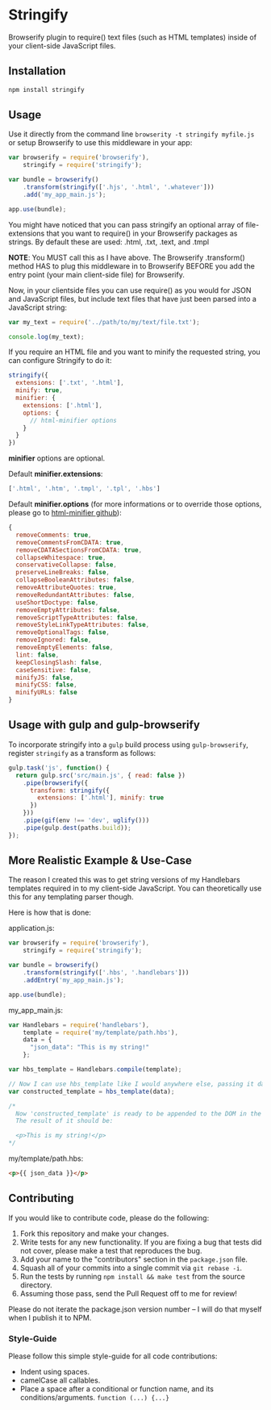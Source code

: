 # Stringify #

Browserify plugin to require() text files (such as HTML templates) inside of your client-side JavaScript files.

## Installation ##

```bash
npm install stringify
```

## Usage ##

Use it directly from the command line `browserity -t stringify myfile.js` or setup Browserify to use this middleware in your app:

```javascript
var browserify = require('browserify'),
    stringify = require('stringify');

var bundle = browserify()
    .transform(stringify(['.hjs', '.html', '.whatever']))
    .add('my_app_main.js');

app.use(bundle);
```

You might have noticed that you can pass stringify an optional array of file-extensions that you want to require() in your Browserify packages as strings. By default these are used: .html, .txt, .text, and .tmpl

__NOTE__: You MUST call this as I have above. The Browserify .transform() method HAS to plug this middleware in to Browserify BEFORE you add the entry point (your main client-side file) for Browserify.

Now, in your clientside files you can use require() as you would for JSON and JavaScript files, but include text files that have just been parsed into a JavaScript string:

```javascript
var my_text = require('../path/to/my/text/file.txt');

console.log(my_text);
```

If you require an HTML file and you want to minify the requested string, you can configure Stringify to do it:

```javascript
stringify({
  extensions: ['.txt', '.html'],
  minify: true,
  minifier: {
    extensions: ['.html'],
    options: {
      // html-minifier options
    }
  }
})
```

__minifier__ options are optional.  

Default __minifier.extensions__:

```javascript
['.html', '.htm', '.tmpl', '.tpl', '.hbs']
```

Default __minifier.options__ (for more informations or to override those options, please go to [html-minifier github](https://github.com/kangax/html-minifier)):

```javascript
{
  removeComments: true,
  removeCommentsFromCDATA: true,
  removeCDATASectionsFromCDATA: true,
  collapseWhitespace: true,
  conservativeCollapse: false,
  preserveLineBreaks: false,
  collapseBooleanAttributes: false,
  removeAttributeQuotes: true,
  removeRedundantAttributes: false,
  useShortDoctype: false,
  removeEmptyAttributes: false,
  removeScriptTypeAttributes: false,
  removeStyleLinkTypeAttributes: false,
  removeOptionalTags: false,
  removeIgnored: false,
  removeEmptyElements: false,
  lint: false,
  keepClosingSlash: false,
  caseSensitive: false,
  minifyJS: false,
  minifyCSS: false,
  minifyURLs: false
}
```

## Usage with gulp and gulp-browserify

To incorporate stringify into a `gulp` build process using `gulp-browserify`, register `stringify` as a transform as follows:

```javascript
gulp.task('js', function() {
  return gulp.src('src/main.js', { read: false })
    .pipe(browserify({
      transform: stringify({
        extensions: ['.html'], minify: true
      })
    }))
    .pipe(gif(env !== 'dev', uglify()))
    .pipe(gulp.dest(paths.build));
});
```

## More Realistic Example & Use-Case ##

The reason I created this was to get string versions of my Handlebars templates required in to my client-side JavaScript. You can theoretically use this for any templating parser though.

Here is how that is done:

application.js:
```javascript
var browserify = require('browserify'),
    stringify = require('stringify');

var bundle = browserify()
    .transform(stringify(['.hbs', '.handlebars']))
    .addEntry('my_app_main.js');

app.use(bundle);
```

my_app_main.js:
```javascript
var Handlebars = require('handlebars'),
    template = require('my/template/path.hbs'),
    data = {
      "json_data": "This is my string!"
    };

var hbs_template = Handlebars.compile(template);

// Now I can use hbs_template like I would anywhere else, passing it data and getting constructed HTML back.
var constructed_template = hbs_template(data);

/*
  Now 'constructed_template' is ready to be appended to the DOM in the page!
  The result of it should be:

  <p>This is my string!</p>
*/
```

my/template/path.hbs:
```html
<p>{{ json_data }}</p>
```

## Contributing ##

If you would like to contribute code, please do the following:

1. Fork this repository and make your changes.
2. Write tests for any new functionality. If you are fixing a bug that tests did not cover, please make a test that reproduces the bug.
3. Add your name to the "contributors" section in the `package.json` file.
4. Squash all of your commits into a single commit via `git rebase -i`.
5. Run the tests by running `npm install && make test` from the source directory.
6. Assuming those pass, send the Pull Request off to me for review!

Please do not iterate the package.json version number – I will do that myself when I publish it to NPM.

### Style-Guide ###

Please follow this simple style-guide for all code contributions:

* Indent using spaces.
* camelCase all callables.
* Place a space after a conditional or function name, and its conditions/arguments. `function (...) {...}`

